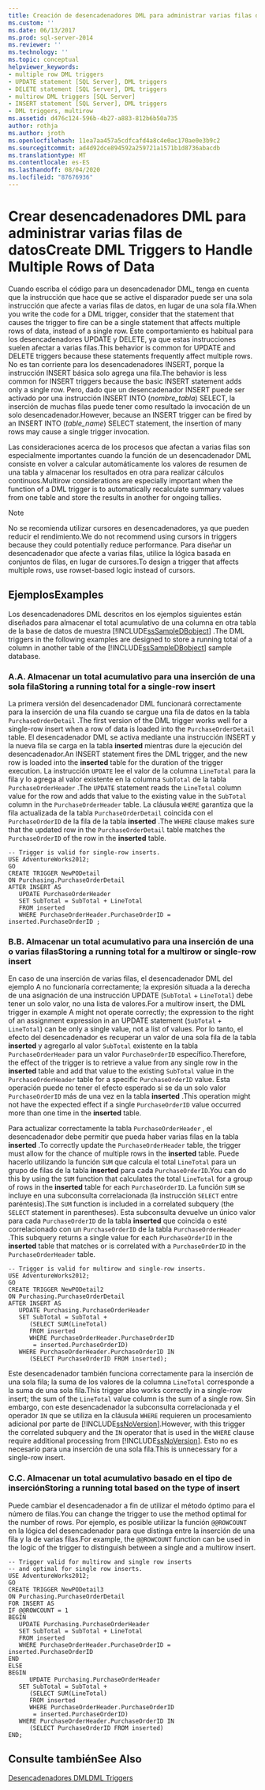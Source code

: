```yaml
---
title: Creación de desencadenadores DML para administrar varias filas de datos | Microsoft Docs
ms.custom: ''
ms.date: 06/13/2017
ms.prod: sql-server-2014
ms.reviewer: ''
ms.technology: ''
ms.topic: conceptual
helpviewer_keywords:
- multiple row DML triggers
- UPDATE statement [SQL Server], DML triggers
- DELETE statement [SQL Server], DML triggers
- multirow DML triggers [SQL Server]
- INSERT statement [SQL Server], DML triggers
- DML triggers, multirow
ms.assetid: d476c124-596b-4b27-a883-812b6b50a735
author: rothja
ms.author: jroth
ms.openlocfilehash: 11ea7aa457a5cdfcafd4a8c4e0ac170ae0e3b9c2
ms.sourcegitcommit: ad4d92dce894592a259721a1571b1d8736abacdb
ms.translationtype: MT
ms.contentlocale: es-ES
ms.lasthandoff: 08/04/2020
ms.locfileid: "87676936"
---
```

# <a name="create-dml-triggers-to-handle-multiple-rows-of-data"></a><span data-ttu-id="c16b8-102">Crear desencadenadores DML para administrar varias filas de datos</span><span class="sxs-lookup"><span data-stu-id="c16b8-102">Create DML Triggers to Handle Multiple Rows of Data</span></span>
  <span data-ttu-id="c16b8-103">Cuando escriba el código para un desencadenador DML, tenga en cuenta que la instrucción que hace que se active el disparador puede ser una sola instrucción que afecte a varias filas de datos, en lugar de una sola fila.</span><span class="sxs-lookup"><span data-stu-id="c16b8-103">When you write the code for a DML trigger, consider that the statement that causes the trigger to fire can be a single statement that affects multiple rows of data, instead of a single row.</span></span> <span data-ttu-id="c16b8-104">Este comportamiento es habitual para los desencadenadores UPDATE y DELETE, ya que estas instrucciones suelen afectar a varias filas.</span><span class="sxs-lookup"><span data-stu-id="c16b8-104">This behavior is common for UPDATE and DELETE triggers because these statements frequently affect multiple rows.</span></span> <span data-ttu-id="c16b8-105">No es tan corriente para los desencadenadores INSERT, porque la instrucción INSERT básica solo agrega una fila.</span><span class="sxs-lookup"><span data-stu-id="c16b8-105">The behavior is less common for INSERT triggers because the basic INSERT statement adds only a single row.</span></span> <span data-ttu-id="c16b8-106">Pero, dado que un desencadenador INSERT puede ser activado por una instrucción INSERT INTO (*nombre_tabla*) SELECT, la inserción de muchas filas puede tener como resultado la invocación de un solo desencadenador.</span><span class="sxs-lookup"><span data-stu-id="c16b8-106">However, because an INSERT trigger can be fired by an INSERT INTO (*table_name*) SELECT statement, the insertion of many rows may cause a single trigger invocation.</span></span>  
  
 <span data-ttu-id="c16b8-107">Las consideraciones acerca de los procesos que afectan a varias filas son especialmente importantes cuando la función de un desencadenador DML consiste en volver a calcular automáticamente los valores de resumen de una tabla y almacenar los resultados en otra para realizar cálculos continuos.</span><span class="sxs-lookup"><span data-stu-id="c16b8-107">Multirow considerations are especially important when the function of a DML trigger is to automatically recalculate summary values from one table and store the results in another for ongoing tallies.</span></span>  
  
> [!NOTE]  
>  <span data-ttu-id="c16b8-108">No se recomienda utilizar cursores en desencadenadores, ya que pueden reducir el rendimiento.</span><span class="sxs-lookup"><span data-stu-id="c16b8-108">We do not recommend using cursors in triggers because they could potentially reduce performance.</span></span> <span data-ttu-id="c16b8-109">Para diseñar un desencadenador que afecte a varias filas, utilice la lógica basada en conjuntos de filas, en lugar de cursores.</span><span class="sxs-lookup"><span data-stu-id="c16b8-109">To design a trigger that affects multiple rows, use rowset-based logic instead of cursors.</span></span>  
  
## <a name="examples"></a><span data-ttu-id="c16b8-110">Ejemplos</span><span class="sxs-lookup"><span data-stu-id="c16b8-110">Examples</span></span>  
 <span data-ttu-id="c16b8-111">Los desencadenadores DML descritos en los ejemplos siguientes están diseñados para almacenar el total acumulativo de una columna en otra tabla de la base de datos de muestra [!INCLUDE[ssSampleDBobject](../../includes/sssampledbobject-md.md)] .</span><span class="sxs-lookup"><span data-stu-id="c16b8-111">The DML triggers in the following examples are designed to store a running total of a column in another table of the [!INCLUDE[ssSampleDBobject](../../includes/sssampledbobject-md.md)] sample database.</span></span>  
  
### <a name="a-storing-a-running-total-for-a-single-row-insert"></a><span data-ttu-id="c16b8-112">A.</span><span class="sxs-lookup"><span data-stu-id="c16b8-112">A.</span></span> <span data-ttu-id="c16b8-113">Almacenar un total acumulativo para una inserción de una sola fila</span><span class="sxs-lookup"><span data-stu-id="c16b8-113">Storing a running total for a single-row insert</span></span>  
 <span data-ttu-id="c16b8-114">La primera versión del desencadenador DML funcionará correctamente para la inserción de una fila cuando se cargue una fila de datos en la tabla `PurchaseOrderDetail` .</span><span class="sxs-lookup"><span data-stu-id="c16b8-114">The first version of the DML trigger works well for a single-row insert when a row of data is loaded into the `PurchaseOrderDetail` table.</span></span> <span data-ttu-id="c16b8-115">El desencadenador DML se activa mediante una instrucción INSERT y la nueva fila se carga en la tabla **inserted** mientras dure la ejecución del desencadenador.</span><span class="sxs-lookup"><span data-stu-id="c16b8-115">An INSERT statement fires the DML trigger, and the new row is loaded into the **inserted** table for the duration of the trigger execution.</span></span> <span data-ttu-id="c16b8-116">La instrucción `UPDATE` lee el valor de la columna `LineTotal` para la fila y lo agrega al valor existente en la columna `SubTotal` de la tabla `PurchaseOrderHeader` .</span><span class="sxs-lookup"><span data-stu-id="c16b8-116">The `UPDATE` statement reads the `LineTotal` column value for the row and adds that value to the existing value in the `SubTotal` column in the `PurchaseOrderHeader` table.</span></span> <span data-ttu-id="c16b8-117">La cláusula `WHERE` garantiza que la fila actualizada de la tabla `PurchaseOrderDetail` coincida con el `PurchaseOrderID` de la fila de la tabla **inserted** .</span><span class="sxs-lookup"><span data-stu-id="c16b8-117">The `WHERE` clause makes sure that the updated row in the `PurchaseOrderDetail` table matches the `PurchaseOrderID` of the row in the **inserted** table.</span></span>  
  
```  
-- Trigger is valid for single-row inserts.  
USE AdventureWorks2012;  
GO  
CREATE TRIGGER NewPODetail  
ON Purchasing.PurchaseOrderDetail  
AFTER INSERT AS  
   UPDATE PurchaseOrderHeader  
   SET SubTotal = SubTotal + LineTotal  
   FROM inserted  
   WHERE PurchaseOrderHeader.PurchaseOrderID = inserted.PurchaseOrderID ;  
```  
  
### <a name="b-storing-a-running-total-for-a-multirow-or-single-row-insert"></a><span data-ttu-id="c16b8-118">B.</span><span class="sxs-lookup"><span data-stu-id="c16b8-118">B.</span></span> <span data-ttu-id="c16b8-119">Almacenar un total acumulativo para una inserción de una o varias filas</span><span class="sxs-lookup"><span data-stu-id="c16b8-119">Storing a running total for a multirow or single-row insert</span></span>  
 <span data-ttu-id="c16b8-120">En caso de una inserción de varias filas, el desencadenador DML del ejemplo A no funcionaría correctamente; la expresión situada a la derecha de una asignación de una instrucción UPDATE (`SubTotal` + `LineTotal`) debe tener un solo valor, no una lista de valores.</span><span class="sxs-lookup"><span data-stu-id="c16b8-120">For a multirow insert, the DML trigger in example A might not operate correctly; the expression to the right of an assignment expression in an UPDATE statement (`SubTotal` + `LineTotal`) can be only a single value, not a list of values.</span></span> <span data-ttu-id="c16b8-121">Por lo tanto, el efecto del desencadenador es recuperar un valor de una sola fila de la tabla **inserted** y agregarlo al valor `SubTotal` existente en la tabla `PurchaseOrderHeader` para un valor `PurchaseOrderID` específico.</span><span class="sxs-lookup"><span data-stu-id="c16b8-121">Therefore, the effect of the trigger is to retrieve a value from any single row in the **inserted** table and add that value to the existing `SubTotal` value in the `PurchaseOrderHeader` table for a specific `PurchaseOrderID` value.</span></span> <span data-ttu-id="c16b8-122">Esta operación puede no tener el efecto esperado si se da un solo valor `PurchaseOrderID` más de una vez en la tabla **inserted** .</span><span class="sxs-lookup"><span data-stu-id="c16b8-122">This operation might not have the expected effect if a single `PurchaseOrderID` value occurred more than one time in the **inserted** table.</span></span>  
  
 <span data-ttu-id="c16b8-123">Para actualizar correctamente la tabla `PurchaseOrderHeader` , el desencadenador debe permitir que pueda haber varias filas en la tabla **inserted** .</span><span class="sxs-lookup"><span data-stu-id="c16b8-123">To correctly update the `PurchaseOrderHeader` table, the trigger must allow for the chance of multiple rows in the **inserted** table.</span></span> <span data-ttu-id="c16b8-124">Puede hacerlo utilizando la función `SUM` que calcula el total `LineTotal` para un grupo de filas de la tabla **inserted** para cada `PurchaseOrderID`.</span><span class="sxs-lookup"><span data-stu-id="c16b8-124">You can do this by using the `SUM` function that calculates the total `LineTotal` for a group of rows in the **inserted** table for each `PurchaseOrderID`.</span></span> <span data-ttu-id="c16b8-125">La función `SUM` se incluye en una subconsulta correlacionada (la instrucción `SELECT` entre paréntesis).</span><span class="sxs-lookup"><span data-stu-id="c16b8-125">The `SUM` function is included in a correlated subquery (the `SELECT` statement in parentheses).</span></span> <span data-ttu-id="c16b8-126">Esta subconsulta devuelve un único valor para cada `PurchaseOrderID` de la tabla **inserted** que coincida o esté correlacionado con un `PurchaseOrderID` de la tabla `PurchaseOrderHeader` .</span><span class="sxs-lookup"><span data-stu-id="c16b8-126">This subquery returns a single value for each `PurchaseOrderID` in the **inserted** table that matches or is correlated with a `PurchaseOrderID` in the `PurchaseOrderHeader` table.</span></span>  
  
```  
-- Trigger is valid for multirow and single-row inserts.  
USE AdventureWorks2012;  
GO  
CREATE TRIGGER NewPODetail2  
ON Purchasing.PurchaseOrderDetail  
AFTER INSERT AS  
   UPDATE Purchasing.PurchaseOrderHeader  
   SET SubTotal = SubTotal +   
      (SELECT SUM(LineTotal)  
      FROM inserted  
      WHERE PurchaseOrderHeader.PurchaseOrderID  
       = inserted.PurchaseOrderID)  
   WHERE PurchaseOrderHeader.PurchaseOrderID IN  
      (SELECT PurchaseOrderID FROM inserted);  
```  
  
 <span data-ttu-id="c16b8-127">Este desencadenador también funciona correctamente para la inserción de una sola fila; la suma de los valores de la columna `LineTotal` corresponde a la suma de una sola fila.</span><span class="sxs-lookup"><span data-stu-id="c16b8-127">This trigger also works correctly in a single-row insert; the sum of the `LineTotal` value column is the sum of a single row.</span></span> <span data-ttu-id="c16b8-128">Sin embargo, con este desencadenador la subconsulta correlacionada y el operador `IN` que se utiliza en la cláusula `WHERE` requieren un procesamiento adicional por parte de [!INCLUDE[ssNoVersion](../../includes/ssnoversion-md.md)].</span><span class="sxs-lookup"><span data-stu-id="c16b8-128">However, with this trigger the correlated subquery and the `IN` operator that is used in the `WHERE` clause require additional processing from [!INCLUDE[ssNoVersion](../../includes/ssnoversion-md.md)].</span></span> <span data-ttu-id="c16b8-129">Esto no es necesario para una inserción de una sola fila.</span><span class="sxs-lookup"><span data-stu-id="c16b8-129">This is unnecessary for a single-row insert.</span></span>  
  
### <a name="c-storing-a-running-total-based-on-the-type-of-insert"></a><span data-ttu-id="c16b8-130">C.</span><span class="sxs-lookup"><span data-stu-id="c16b8-130">C.</span></span> <span data-ttu-id="c16b8-131">Almacenar un total acumulativo basado en el tipo de inserción</span><span class="sxs-lookup"><span data-stu-id="c16b8-131">Storing a running total based on the type of insert</span></span>  
 <span data-ttu-id="c16b8-132">Puede cambiar el desencadenador a fin de utilizar el método óptimo para el número de filas.</span><span class="sxs-lookup"><span data-stu-id="c16b8-132">You can change the trigger to use the method optimal for the number of rows.</span></span> <span data-ttu-id="c16b8-133">Por ejemplo, es posible utilizar la función `@@ROWCOUNT` en la lógica del desencadenador para que distinga entre la inserción de una fila y la de varias filas.</span><span class="sxs-lookup"><span data-stu-id="c16b8-133">For example, the `@@ROWCOUNT` function can be used in the logic of the trigger to distinguish between a single and a multirow insert.</span></span>  
  
```  
-- Trigger valid for multirow and single row inserts  
-- and optimal for single row inserts.  
USE AdventureWorks2012;  
GO  
CREATE TRIGGER NewPODetail3  
ON Purchasing.PurchaseOrderDetail  
FOR INSERT AS  
IF @@ROWCOUNT = 1  
BEGIN  
   UPDATE Purchasing.PurchaseOrderHeader  
   SET SubTotal = SubTotal + LineTotal  
   FROM inserted  
   WHERE PurchaseOrderHeader.PurchaseOrderID = inserted.PurchaseOrderID  
END  
ELSE  
BEGIN  
      UPDATE Purchasing.PurchaseOrderHeader  
   SET SubTotal = SubTotal +   
      (SELECT SUM(LineTotal)  
      FROM inserted  
      WHERE PurchaseOrderHeader.PurchaseOrderID  
       = inserted.PurchaseOrderID)  
   WHERE PurchaseOrderHeader.PurchaseOrderID IN  
      (SELECT PurchaseOrderID FROM inserted)  
END;  
```  
  
## <a name="see-also"></a><span data-ttu-id="c16b8-134">Consulte también</span><span class="sxs-lookup"><span data-stu-id="c16b8-134">See Also</span></span>  
 [<span data-ttu-id="c16b8-135">Desencadenadores DML</span><span class="sxs-lookup"><span data-stu-id="c16b8-135">DML Triggers</span></span>](dml-triggers.md)  
  
  
